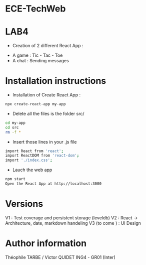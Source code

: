 # ECE-TechWeb

# LAB4

* Creation of 2 different React App : 
- A game : Tic - Tac - Toe
- A chat : Sending messages

#  Installation instructions 

- Installation of Create React App : 
```sh
npx create-react-app my-app
```
- Delete all the files is the folder src/
```sh
cd my-app
cd src
rm -f *
```
- Insert those lines in your .js file
```sh
import React from 'react';
import ReactDOM from 'react-dom';
import './index.css';
```
- Lauch the web app
```sh
npm start
Open the React App at http://localhost:3000
```

# Versions 

V1 : Test coverage and persistent storage (leveldb)
V2 : React -> Architecture, date, markdown handeling
V3 (to come ) : UI Design

# Author information

Théophile TARBE / Victor QUIDET
ING4 - GR01 (Inter)
